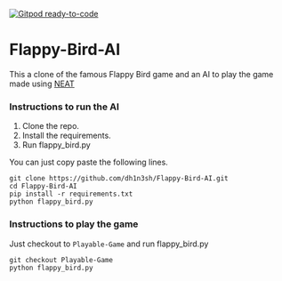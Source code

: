 [![Gitpod ready-to-code](https://img.shields.io/badge/Gitpod-ready--to--code-blue?logo=gitpod)](https://gitpod.io/#https://github.com/dh1n3sh/Flappy-Bird-AI)

# Flappy-Bird-AI
This a clone of the famous Flappy Bird game and an AI to play the game made using [NEAT](https://neat-python.readthedocs.io/en/latest/config_file.html)  

### Instructions to run the AI
1. Clone the repo.  
2. Install the requirements.  
3. Run flappy_bird.py     

You can just copy paste the following lines.  
```
git clone https://github.com/dh1n3sh/Flappy-Bird-AI.git  
cd Flappy-Bird-AI
pip install -r requirements.txt
python flappy_bird.py
```

### Instructions to play the game
Just checkout to `Playable-Game` and run flappy_bird.py   
```
git checkout Playable-Game
python flappy_bird.py
```
